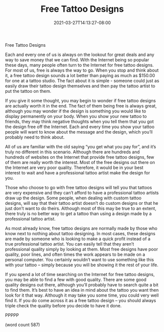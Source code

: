 ﻿---
title: "Free Tattoo Designs"
date: 2021-03-27T14:13:27-08:00
description: "Tattoos Tips for Web Success"
featured_image: "/images/Tattoos.jpg"
tags: ["Tattoos"]
---

Free Tattoo Designs

Each and every one of us is always on the lookout for great deals and any way to save money that we can find.  With the Internet being so popular these days, many people often turn to the Internet for free tattoo designs. For most of us, free is always the way to go.  When you stop and think about it, a free tattoo design sounds a lot better than paying as much as $150.00 for one at a tattoo studio.  The fact about it is simple - someone could just as easily draw their tattoo design themselves and then pay the tattoo artist to put the tattoo on them.

If you give it some thought, you may begin to wonder if free tattoo designs are actually worth it in the end.  The fact of them being free is always great, although you may wonder if the design is something you would like to display permanently on your body.  When you show your new tattoo to friends, they may think negative thoughts when you tell them that you got the design free off the Internet.  Each and every time you show your tattoo people will want to know about the message and the design, which you’ll probably need to think about.

All of us are familiar with the old saying “you get what you pay for”, and it’s truly no different in this scenario.  Although there are hundreds and hundreds of websites on the Internet that provide free tattoo designs, few of them are really worth the interest.  Most of the free designs out there on the Internet are very poor quality.  Therefore, it would be in your best interest to wait and have a professional tattoo artist make the design for you.

Those who choose to go with free tattoo designs will tell you that tattoos are very expensive and they can’t afford to have a professional tattoo artists draw up the design.  Some people, when dealing with custom tattoo designs, will say that their tattoo artist doesn’t do custom designs or that he just don’t want to do theirs.  Although most of this may be true to an extent, there truly is no better way to get a tattoo than using a design made by a professional tattoo artist.

As most already know, free tattoo designs are normally made by those who know next to nothing about tattoo designing.  In most cases, these designs are made by someone who is looking to make a quick profit instead of a true professional tattoo artist.  You can easily tell that they aren’t professional quality simply by looking at them.  Most free designs have poor quality, poor lines, and often times the work appears to be made on a personal computer.  You certainly wouldn’t want to use something like this with your tattoo – simply because you will be showing it the rest of your life.

If you spend a lot of time searching on the Internet for free tattoo designs, you may be able to find a few with good quality.  There are some good quality designs out there, although you’ll probably have to search quite a bit to find them.  It’s best to have an idea in mind about the tattoo you want then look for it that way.  Although it may take you some time, you could very well find it.  If you do come across it as a free tattoo design – you should always triple check the quality before you decide to have it done.

PPPPP

(word count 587)
